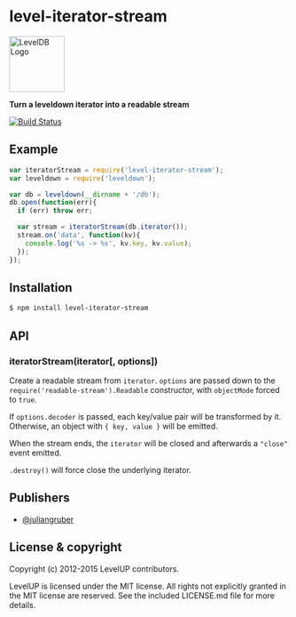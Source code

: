 
# level-iterator-stream

<img alt="LevelDB Logo" height="100" src="http://leveldb.org/img/logo.svg">

**Turn a leveldown iterator into a readable stream**

[![Build Status](https://travis-ci.org/Level/iterator-stream.png)](https://travis-ci.org/Level/iterator-stream)

## Example

```js
var iteratorStream = require('level-iterator-stream');
var leveldown = require('leveldown');

var db = leveldown(__dirname + '/db');
db.open(function(err){
  if (err) throw err;

  var stream = iteratorStream(db.iterator());
  stream.on('data', function(kv){
    console.log('%s -> %s', kv.key, kv.value);
  });
});
```

## Installation

```bash
$ npm install level-iterator-stream
```

## API

### iteratorStream(iterator[, options])

  Create a readable stream from `iterator`. `options` are passed down to the
  `require('readable-stream').Readable` constructor, with `objectMode` forced
  to `true`.

  If `options.decoder` is passed, each key/value pair will be transformed by it.
  Otherwise, an object with `{ key, value }` will be emitted.

  When the stream ends, the `iterator` will be closed and afterwards a
  `"close"` event emitted.

  `.destroy()` will force close the underlying iterator.

## Publishers

* [@juliangruber](https://github.com/juliangruber)

## License &amp; copyright

Copyright (c) 2012-2015 LevelUP contributors.

LevelUP is licensed under the MIT license. All rights not explicitly granted in the MIT license are reserved. See the included LICENSE.md file for more details.
